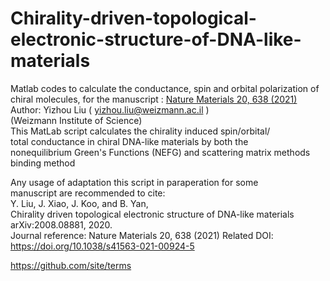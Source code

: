 # Chirality-driven-topological-electronic-structure-of-DNA-like-materials
Matlab codes to calculate the conductance, spin and orbital polarization of chiral molecules, for the manuscript : [Nature Materials 20, 638 (2021)](https://www.nature.com/articles/s41563-021-00924-5)
Author: Yizhou Liu   (  yizhou.liu@weizmann.ac.il )                 
         (Weizmann Institute of Science)                             
 This MatLab script calculates the chirality induced spin/orbital/   
 total conductance in chiral DNA-like materials by both the         
 nonequilibrium Green's Functions (NEFG) and scattering matrix methods
 binding method                                                      
                                                                    
 Any usage of adaptation this script in paraperation for some        
 manuscript are recommended to cite:                                
 Y. Liu, J. Xiao, J. Koo, and B. Yan,                                
 Chirality driven topological electronic structure of DNA-like materials
 arXiv:2008.08881, 2020.                                            
Journal reference:	Nature Materials 20, 638 (2021)
Related DOI: https://doi.org/10.1038/s41563-021-00924-5
                                             
https://github.com/site/terms
